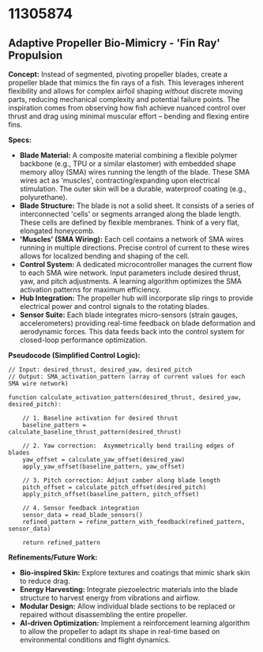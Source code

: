 # 11305874

## Adaptive Propeller Bio-Mimicry - 'Fin Ray' Propulsion

**Concept:**  Instead of segmented, pivoting propeller blades, create a propeller blade that mimics the fin rays of a fish. This leverages inherent flexibility and allows for complex airfoil shaping *without* discrete moving parts, reducing mechanical complexity and potential failure points.  The inspiration comes from observing how fish achieve nuanced control over thrust and drag using minimal muscular effort – bending and flexing entire fins.

**Specs:**

*   **Blade Material:**  A composite material combining a flexible polymer backbone (e.g., TPU or a similar elastomer) with embedded shape memory alloy (SMA) wires running the length of the blade. These SMA wires act as 'muscles', contracting/expanding upon electrical stimulation.  The outer skin will be a durable, waterproof coating (e.g., polyurethane).
*   **Blade Structure:**  The blade is not a solid sheet.  It consists of a series of interconnected 'cells' or segments arranged along the blade length. These cells are defined by flexible membranes. Think of a very flat, elongated honeycomb.
*   **'Muscles' (SMA Wiring):**  Each cell contains a network of SMA wires running in multiple directions.  Precise control of current to these wires allows for localized bending and shaping of the cell.
*   **Control System:** A dedicated microcontroller manages the current flow to each SMA wire network. Input parameters include desired thrust, yaw, and pitch adjustments.  A learning algorithm optimizes the SMA activation patterns for maximum efficiency.
*   **Hub Integration:** The propeller hub will incorporate slip rings to provide electrical power and control signals to the rotating blades.
*   **Sensor Suite:**  Each blade integrates micro-sensors (strain gauges, accelerometers) providing real-time feedback on blade deformation and aerodynamic forces. This data feeds back into the control system for closed-loop performance optimization.

**Pseudocode (Simplified Control Logic):**

```
// Input: desired_thrust, desired_yaw, desired_pitch
// Output: SMA_activation_pattern (array of current values for each SMA wire network)

function calculate_activation_pattern(desired_thrust, desired_yaw, desired_pitch):

    // 1. Baseline activation for desired thrust
    baseline_pattern = calculate_baseline_thrust_pattern(desired_thrust)

    // 2. Yaw correction:  Asymmetrically bend trailing edges of blades
    yaw_offset = calculate_yaw_offset(desired_yaw)
    apply_yaw_offset(baseline_pattern, yaw_offset)

    // 3. Pitch correction: Adjust camber along blade length
    pitch_offset = calculate_pitch_offset(desired_pitch)
    apply_pitch_offset(baseline_pattern, pitch_offset)

    // 4. Sensor feedback integration
    sensor_data = read_blade_sensors()
    refined_pattern = refine_pattern_with_feedback(refined_pattern, sensor_data)

    return refined_pattern
```

**Refinements/Future Work:**

*   **Bio-inspired Skin:** Explore textures and coatings that mimic shark skin to reduce drag.
*   **Energy Harvesting:** Integrate piezoelectric materials into the blade structure to harvest energy from vibrations and airflow.
*   **Modular Design:** Allow individual blade sections to be replaced or repaired without disassembling the entire propeller.
*   **AI-driven Optimization:** Implement a reinforcement learning algorithm to allow the propeller to adapt its shape in real-time based on environmental conditions and flight dynamics.